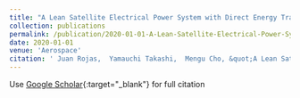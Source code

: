 ```yaml
---
title: "A Lean Satellite Electrical Power System with Direct Energy Transfer and Bus Voltage Regulation Based on a Bi-Directional Buck Converter"
collection: publications
permalink: /publication/2020-01-01-A-Lean-Satellite-Electrical-Power-System-with-Direct-Energy-Transfer-and-Bus-Voltage-Regulation-Based-on-a-Bi-Directional-Buck-Converter
date: 2020-01-01
venue: 'Aerospace'
citation: ' Juan Rojas,  Yamauchi Takashi,  Mengu Cho, &quot;A Lean Satellite Electrical Power System with Direct Energy Transfer and Bus Voltage Regulation Based on a Bi-Directional Buck Converter.&quot; Aerospace, 2020.'
---
```

Use [Google Scholar](https://scholar.google.com/scholar?q=A+Lean+Satellite+Electrical+Power+System+with+Direct+Energy+Transfer+and+Bus+Voltage+Regulation+Based+on+a+Bi+Directional+Buck+Converter){:target="_blank"} for full citation